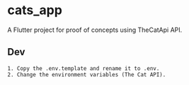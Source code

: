 # cats_app

A Flutter project for proof of concepts using TheCatApi API.

## Dev

    1. Copy the .env.template and rename it to .env.
    2. Change the environment variables (The Cat API).
